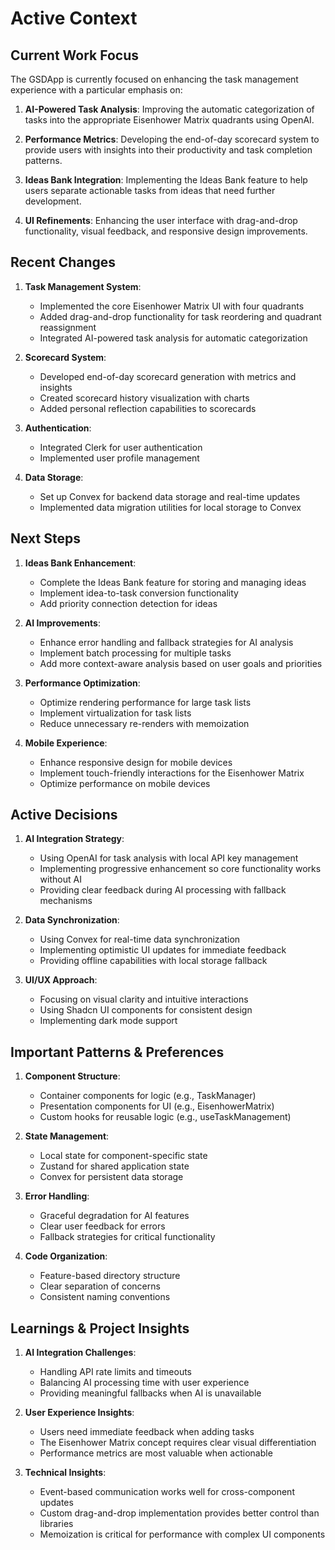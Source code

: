 # Active Context

## Current Work Focus

The GSDApp is currently focused on enhancing the task management experience with a particular emphasis on:

1. **AI-Powered Task Analysis**: Improving the automatic categorization of tasks into the appropriate Eisenhower Matrix quadrants using OpenAI.

2. **Performance Metrics**: Developing the end-of-day scorecard system to provide users with insights into their productivity and task completion patterns.

3. **Ideas Bank Integration**: Implementing the Ideas Bank feature to help users separate actionable tasks from ideas that need further development.

4. **UI Refinements**: Enhancing the user interface with drag-and-drop functionality, visual feedback, and responsive design improvements.

## Recent Changes

1. **Task Management System**:
   - Implemented the core Eisenhower Matrix UI with four quadrants
   - Added drag-and-drop functionality for task reordering and quadrant reassignment
   - Integrated AI-powered task analysis for automatic categorization

2. **Scorecard System**:
   - Developed end-of-day scorecard generation with metrics and insights
   - Created scorecard history visualization with charts
   - Added personal reflection capabilities to scorecards

3. **Authentication**:
   - Integrated Clerk for user authentication
   - Implemented user profile management

4. **Data Storage**:
   - Set up Convex for backend data storage and real-time updates
   - Implemented data migration utilities for local storage to Convex

## Next Steps

1. **Ideas Bank Enhancement**:
   - Complete the Ideas Bank feature for storing and managing ideas
   - Implement idea-to-task conversion functionality
   - Add priority connection detection for ideas

2. **AI Improvements**:
   - Enhance error handling and fallback strategies for AI analysis
   - Implement batch processing for multiple tasks
   - Add more context-aware analysis based on user goals and priorities

3. **Performance Optimization**:
   - Optimize rendering performance for large task lists
   - Implement virtualization for task lists
   - Reduce unnecessary re-renders with memoization

4. **Mobile Experience**:
   - Enhance responsive design for mobile devices
   - Implement touch-friendly interactions for the Eisenhower Matrix
   - Optimize performance on mobile devices

## Active Decisions

1. **AI Integration Strategy**:
   - Using OpenAI for task analysis with local API key management
   - Implementing progressive enhancement so core functionality works without AI
   - Providing clear feedback during AI processing with fallback mechanisms

2. **Data Synchronization**:
   - Using Convex for real-time data synchronization
   - Implementing optimistic UI updates for immediate feedback
   - Providing offline capabilities with local storage fallback

3. **UI/UX Approach**:
   - Focusing on visual clarity and intuitive interactions
   - Using Shadcn UI components for consistent design
   - Implementing dark mode support

## Important Patterns & Preferences

1. **Component Structure**:
   - Container components for logic (e.g., TaskManager)
   - Presentation components for UI (e.g., EisenhowerMatrix)
   - Custom hooks for reusable logic (e.g., useTaskManagement)

2. **State Management**:
   - Local state for component-specific state
   - Zustand for shared application state
   - Convex for persistent data storage

3. **Error Handling**:
   - Graceful degradation for AI features
   - Clear user feedback for errors
   - Fallback strategies for critical functionality

4. **Code Organization**:
   - Feature-based directory structure
   - Clear separation of concerns
   - Consistent naming conventions

## Learnings & Project Insights

1. **AI Integration Challenges**:
   - Handling API rate limits and timeouts
   - Balancing AI processing time with user experience
   - Providing meaningful fallbacks when AI is unavailable

2. **User Experience Insights**:
   - Users need immediate feedback when adding tasks
   - The Eisenhower Matrix concept requires clear visual differentiation
   - Performance metrics are most valuable when actionable

3. **Technical Insights**:
   - Event-based communication works well for cross-component updates
   - Custom drag-and-drop implementation provides better control than libraries
   - Memoization is critical for performance with complex UI components
